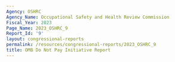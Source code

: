 ```yaml
---
Agency: OSHRC
Agency_Name: Occupational Safety and Health Review Commission
Fiscal_Year: 2023
Page_Name: 2023_OSHRC_9
Report_Id: '9'
layout: congressional-reports
permalink: /resources/congressional-reports/2023_OSHRC_9
title: OMB Do Not Pay Initiative Report
---
```

